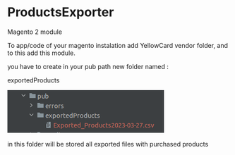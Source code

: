 # ProductsExporter
Magento 2 module

To app/code of your magento instalation add YellowCard vendor folder, and to this add this module.


you have to create in your pub path new folder named : 

exportedProducts

![img.png](docs/img/img.png)

in this folder will be stored all exported files with purchased products